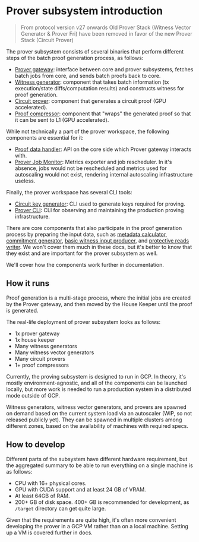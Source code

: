 # Prover subsystem introduction

> From protocol version v27 onwards Old Prover Stack (Witness Vector Generator & Prover Fri) have been removed in favor
> of the new Prover Stack (Circuit Prover)

The prover subsystem consists of several binaries that perform different steps of the batch proof generation process, as
follows:

- [Prover gateway][pg]: interface between core and prover subsystems, fetches batch jobs from core, and sends batch
  proofs back to core.
- [Witness generator][wg]: component that takes batch information (tx execution/state diffs/computation results) and
  constructs witness for proof generation.
- [Circuit prover][cp]: component that generates a circuit proof (GPU accelerated).
- [Proof compressor][pc]: component that "wraps" the generated proof so that it can be sent to L1 (GPU accelerated).

While not technically a part of the prover workspace, the following components are essential for it:

- [Proof data handler][pdh]: API on the core side which Prover gateway interacts with.
- [Prover Job Monitor][pjm]: Metrics exporter and job rescheduler. In it's absence, jobs would not be rescheduled and
  metrics used for autoscaling would not exist, rendering internal autoscaling infrastructure useless.

Finally, the prover workspace has several CLI tools:

- [Circuit key generator][vkg]: CLI used to generate keys required for proving.
- [Prover CLI][pcli]: CLI for observing and maintaining the production proving infrastructure.

There are core components that also participate in the proof generation process by preparing the input data, such as
[metadata calculator][mc], [commitment generator][cg], [basic witness input producer][bwip], and [protective reads
writer][prw]. We won't cover them much in these docs, but it's better to know that they exist and are important for the
prover subsystem as well.

We'll cover how the components work further in documentation.

[pg]: https://github.com/matter-labs/zksync-era/tree/main/prover/crates/bin/prover_fri_gateway
[wg]: https://github.com/matter-labs/zksync-era/tree/main/prover/crates/bin/witness_generator
[cp]: https://github.com/matter-labs/zksync-era/tree/main/prover/crates/bin/circuit_prover
[pc]: https://github.com/matter-labs/zksync-era/tree/main/prover/crates/bin/proof_fri_compressor
[pdh]: https://github.com/matter-labs/zksync-era/tree/main/core/node/proof_data_handler
[pjm]: https://github.com/matter-labs/zksync-era/tree/main/prover/crates/bin/prover_job_monitor
[vkg]: https://github.com/matter-labs/zksync-era/tree/main/prover/crates/bin/vk_setup_data_generator_server_fri
[pcli]: https://github.com/matter-labs/zksync-era/tree/main/prover/crates/bin/prover_cli
[mc]: https://github.com/matter-labs/zksync-era/tree/main/core/node/metadata_calculator
[cg]: https://github.com/matter-labs/zksync-era/tree/main/core/node/commitment_generator
[bwip]: https://github.com/matter-labs/zksync-era/blob/main/core/node/vm_runner/src/impls/bwip.rs
[prw]: https://github.com/matter-labs/zksync-era/blob/main/core/node/vm_runner/src/impls/protective_reads.rs

## How it runs

Proof generation is a multi-stage process, where the initial jobs are created by the Prover gateway, and then moved by
the House Keeper until the proof is generated.

The real-life deployment of prover subsystem looks as follows:

- 1x prover gateway
- 1x house keeper
- Many witness generators
- Many witness vector generators
- Many circuit provers
- 1+ proof compressors

Currently, the proving subsystem is designed to run in GCP. In theory, it's mostly environment-agnostic, and all of the
components can be launched locally, but more work is needed to run a production system in a distributed mode outside of
GCP.

Witness generators, witness vector generators, and provers are spawned on demand based on the current system load via an
autoscaler (WIP, so not released publicly yet). They can be spawned in multiple clusters among different zones, based on
the availability of machines with required specs.

## How to develop

Different parts of the subsystem have different hardware requirement, but the aggregated summary to be able to run
everything on a single machine is as follows:

- CPU with 16+ physical cores.
- GPU with CUDA support and at least 24 GB of VRAM.
- At least 64GB of RAM.
- 200+ GB of disk space. 400+ GB is recommended for development, as `/target` directory can get quite large.

Given that the requirements are quite high, it's often more convenient developing the prover in a GCP VM rather than on
a local machine. Setting up a VM is covered further in docs.
